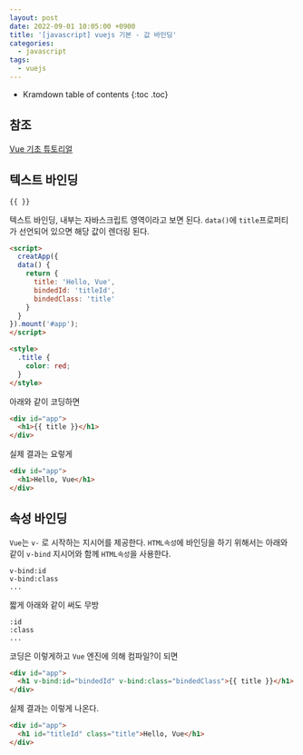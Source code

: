 ```yaml
---
layout: post
date: 2022-09-01 10:05:00 +0900
title: '[javascript] vuejs 기본 - 값 바인딩'
categories:
  - javascript
tags:
  - vuejs
---
```


* Kramdown table of contents
{:toc .toc}

## 참조

[Vue 기초 튜토리얼](https://vuejs.org/tutorial/#step-3)  



## 텍스트 바인딩

`{{ }}`

텍스트 바인딩, 내부는 자바스크립트 영역이라고 보면 된다. `data()`에 `title`프로퍼티가 선언되어 있으면 해당 값이 렌더링 된다. 

```html
<script>
  creatApp({
  data() {
    return {
      title: 'Hello, Vue',
      bindedId: 'titleId',
      bindedClass: 'title'
    }
  }
}).mount('#app');
</script>

<style>
  .title {
    color: red;
  }
</style>
```

아래와 같이 코딩하면

```html
<div id="app">
  <h1>{{ title }}</h1>
</div>
```

실제 결과는 요렇게

```html
<div id="app">
  <h1>Hello, Vue</h1>
</div>
```


## 속성 바인딩

`Vue`는 `v-` 로 시작하는 지시어를 제공한다. 
`HTML속성`에 바인딩을 하기 위해서는 아래와 같이 `v-bind` 지시어와 함께 `HTML속성`을 사용한다. 

```
v-bind:id
v-bind:class
...
```

짧게 아래와 같이 써도 무방

```
:id
:class
...
```

코딩은 이렇게하고 `Vue` 엔진에 의해 컴파일?이 되면

```html
<div id="app">
  <h1 v-bind:id="bindedId" v-bind:class="bindedClass">{{ title }}</h1>
</div>
```

실제 결과는 이렇게 나온다. 

```html
<div id="app">
  <h1 id="titleId" class="title">Hello, Vue</h1>
</div>
```